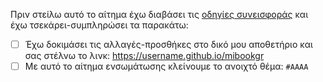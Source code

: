 Πριν στείλω αυτό το αίτημα έχω διαβάσει τις [οδηγίες συνεισφοράς](.github/CONTRIBUTING.md) και έχω τσεκάρει-συμπληρώσει τα παρακάτω:

- [ ] Έχω δοκιμάσει τις αλλαγές-προσθήκες στο δικό μου αποθετήριο και σας στέλνω το λινκ: https://username.github.io/mibookgr
- [ ] Με αυτό το αίτημα ενσωμάτωσης κλείνουμε το ανοιχτό θέμα: `#ΑΑΑΑ`
